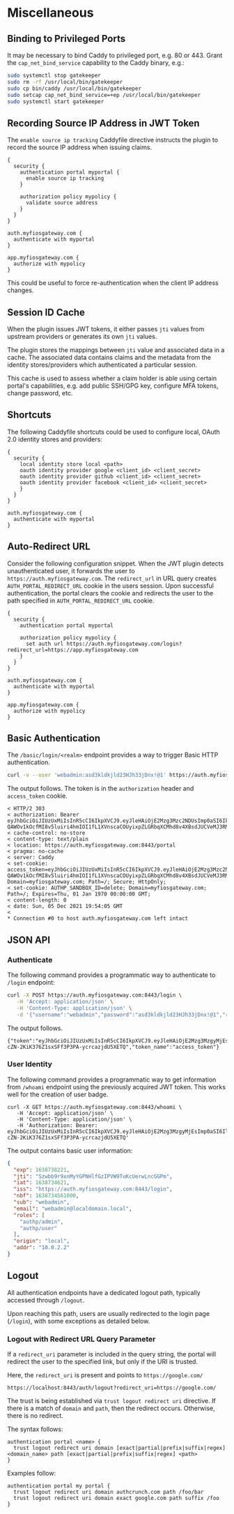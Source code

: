# Miscellaneous

## Binding to Privileged Ports

It may be necessary to bind Caddy to privileged port, e.g. 80 or 443.
Grant the `cap_net_bind_service` capability to the Caddy binary, e.g.:

```bash
sudo systemctl stop gatekeeper
sudo rm -rf /usr/local/bin/gatekeeper
sudo cp bin/caddy /usr/local/bin/gatekeeper
sudo setcap cap_net_bind_service=+ep /usr/local/bin/gatekeeper
sudo systemctl start gatekeeper
```


## Recording Source IP Address in JWT Token

The `enable source ip tracking` Caddyfile directive instructs
the plugin to record the source IP address when issuing claims.

```
{
  security {
    authentication portal myportal {
      enable source ip tracking
    }

    authorization policy mypolicy {
      validate source address
    }
  }
}

auth.myfiosgateway.com {
  authenticate with myportal
}

app.myfiosgateway.com {
  authorize with mypolicy
}
```

This could be useful to force re-authentication when the client IP
address changes.

## Session ID Cache

When the plugin issues JWT tokens, it either passes `jti` values
from upstream providers or generates its own `jti` values.

The plugin stores the mappings between `jti` value and associated
data in a cache. The associated data contains claims and the
metadata from the identity stores/providers which authenticated a particular session.

This cache is used to assess whether a claim holder is able using
certain portal's capabilities, e.g. add public SSH/GPG key, configure
MFA tokens, change password, etc.


## Shortcuts

The following Caddyfile shortcuts could be used to configure local, OAuth 2.0
identity stores and providers:

```
{
  security {
    local identity store local <path>
    oauth identity provider google <client_id> <client_secret>
    oauth identity provider github <client_id> <client_secret>
    oauth identity provider facebook <client_id> <client_secret>
    }
  }
}

auth.myfiosgateway.com {
  authenticate with myportal
}
```

## Auto-Redirect URL

Consider the following configuration snippet. When the JWT plugin detects
unauthenticated user, it forwards the user to `https://auth.myfiosgateway.com`.
The `redirect_url` in URL query creates `AUTH_PORTAL_REDIRECT_URL` cookie
in the users session. Upon successful authentication, the portal
clears the cookie and redirects the user to the path specified in
`AUTH_PORTAL_REDIRECT_URL` cookie.

```
{
  security {
    authentication portal myportal

    authorization policy mypolicy {
      set auth url https://auth.myfiosgateway.com/login?redirect_url=https://app.myfiosgateway.com
    }
  }
}

auth.myfiosgateway.com {
  authenticate with myportal
}

app.myfiosgateway.com {
  authorize with mypolicy
}
```

## Basic Authentication

The `/basic/login/<realm>` endpoint provides a way to trigger Basic HTTP authentication.


```bash
curl -v --user 'webadmin:asd3kldkjld23HJh33jDnx!@1' https://auth.myfiosgateway.com:8443/basic/login/local
```

The output follows. The token is in the `authorization` header and `access_token` cookie.

```
< HTTP/2 303
< authorization: Bearer eyJhbGciOiJIUzUxMiIsInR5cCI6IkpXVCJ9.eyJleHAiOjE2Mzg3Mzc2NDUsImp0aSI6IktzRXFpdTRqVXFQajJxUHJRZjhuWlEwSlFSell1R015MmlqU1oiLCJpYXQiOjE2Mzg3MzQwNDUsImlzcyI6Imh0dHBzOi8vYXV0aC5teWZpb3NnYXRld2F5LmNvbTo4NDQzL2Jhc2ljL2xvZ2luL2xvY2FsIiwibmJmIjoxNjM4NzMzOTg1MDAwLCJzdWIiOiJ3ZWJhZG1pbiIsImVtYWlsIjoid2ViYWRtaW5AbG9jYWxkb21haW4ubG9jYWwiLCJyb2xlcyI6WyJhdXRocC9hZG1pbiJdLCJvcmlnaW4iOiJsb2NhbCIsImFkZHIiOiIxMC4wLjIuMiJ9.gJXu5Dzj1VsI-QAWOv1kOcfMI8v5luiri4hmIOI1fL1XVnscaCOUyixpZLGRbqXCMhd8v4XBsdJUCVeMJ3RMFw
< cache-control: no-store
< content-type: text/plain
< location: https://auth.myfiosgateway.com:8443/portal
< pragma: no-cache
< server: Caddy
< set-cookie: access_token=eyJhbGciOiJIUzUxMiIsInR5cCI6IkpXVCJ9.eyJleHAiOjE2Mzg3Mzc2NDUsImp0aSI6IktzRXFpdTRqVXFQajJxUHJRZjhuWlEwSlFSell1R015MmlqU1oiLCJpYXQiOjE2Mzg3MzQwNDUsImlzcyI6Imh0dHBzOi8vYXV0aC5teWZpb3NnYXRld2F5LmNvbTo4NDQzL2Jhc2ljL2xvZ2luL2xvY2FsIiwibmJmIjoxNjM4NzMzOTg1MDAwLCJzdWIiOiJ3ZWJhZG1pbiIsImVtYWlsIjoid2ViYWRtaW5AbG9jYWxkb21haW4ubG9jYWwiLCJyb2xlcyI6WyJhdXRocC9hZG1pbiJdLCJvcmlnaW4iOiJsb2NhbCIsImFkZHIiOiIxMC4wLjIuMiJ9.gJXu5Dzj1VsI-QAWOv1kOcfMI8v5luiri4hmIOI1fL1XVnscaCOUyixpZLGRbqXCMhd8v4XBsdJUCVeMJ3RMFw; Domain=myfiosgateway.com; Path=/; Secure; HttpOnly;
< set-cookie: AUTHP_SANDBOX_ID=delete; Domain=myfiosgateway.com; Path=/; Expires=Thu, 01 Jan 1970 00:00:00 GMT;
< content-length: 0
< date: Sun, 05 Dec 2021 19:54:05 GMT
<
* Connection #0 to host auth.myfiosgateway.com left intact
```

## JSON API

### Authenticate

The following command provides a programmatic way to authenticate to `/login` endpoint:

```bash
curl -X POST https://auth.myfiosgateway.com:8443/login \
   -H 'Accept: application/json' \
   -H 'Content-Type: application/json' \
   -d '{"username":"webadmin","password":"asd3kldkjld23HJh33jDnx!@1","realm":"local"}'
```

The output follows.

```
{"token":"eyJhbGciOiJIUzUxMiIsInR5cCI6IkpXVCJ9.eyJleHAiOjE2Mzg3MzgyMjEsImp0aSI6IlN6d2JiOXI5eG5NeVlHUE5IbGZHeklQVlc5VHVLY1VlcndMbmNHR1BtIiwiaWF0IjoxNjM4NzM0NjIxLCJpc3MiOiJodHRwczovL2F1dGgubXlmaW9zZ2F0ZXdheS5jb206ODQ0My9sb2dpbiIsIm5iZiI6MTYzODczNDU2MTAwMCwic3ViIjoid2ViYWRtaW4iLCJlbWFpbCI6IndlYmFkbWluQGxvY2FsZG9tYWluLmxvY2FsIiwicm9sZXMiOlsiYXV0aHAvYWRtaW4iLCJhdXRocC91c2VyIl0sIm9yaWdpbiI6ImxvY2FsIiwiYWRkciI6IjEwLjAuMi4yIn0.QuSld2zKYtQX5gPIUlg7glRb7GXuieXm7ALxBTRd2dxCK4T-cZN-2KiK376Z1sxSFf3P3PA-ycrcazjdU5XETQ","token_name":"access_token"}
```

### User Identity

The following command provides a programmatic way to get information from `/whoami`
endpoint using the previously acquired JWT token. This works well for the
creation of user badge.

```
curl -X GET https://auth.myfiosgateway.com:8443/whoami \
   -H 'Accept: application/json' \
   -H 'Content-Type: application/json' \
   -H 'Authorization: Bearer: eyJhbGciOiJIUzUxMiIsInR5cCI6IkpXVCJ9.eyJleHAiOjE2Mzg3MzgyMjEsImp0aSI6IlN6d2JiOXI5eG5NeVlHUE5IbGZHeklQVlc5VHVLY1VlcndMbmNHR1BtIiwiaWF0IjoxNjM4NzM0NjIxLCJpc3MiOiJodHRwczovL2F1dGgubXlmaW9zZ2F0ZXdheS5jb206ODQ0My9sb2dpbiIsIm5iZiI6MTYzODczNDU2MTAwMCwic3ViIjoid2ViYWRtaW4iLCJlbWFpbCI6IndlYmFkbWluQGxvY2FsZG9tYWluLmxvY2FsIiwicm9sZXMiOlsiYXV0aHAvYWRtaW4iLCJhdXRocC91c2VyIl0sIm9yaWdpbiI6ImxvY2FsIiwiYWRkciI6IjEwLjAuMi4yIn0.QuSld2zKYtQX5gPIUlg7glRb7GXuieXm7ALxBTRd2dxCK4T-cZN-2KiK376Z1sxSFf3P3PA-ycrcazjdU5XETQ'
```

The output contains basic user information:

```json
{
  "exp": 1638738221,
  "jti": "Szwbb9r9xnMyYGPNHlfGzIPVW9TuKcUerwLncGGPm",
  "iat": 1638734621,
  "iss": "https://auth.myfiosgateway.com:8443/login",
  "nbf": 1638734561000,
  "sub": "webadmin",
  "email": "webadmin@localdomain.local",
  "roles": [
    "authp/admin",
    "authp/user"
  ],
  "origin": "local",
  "addr": "10.0.2.2"
}
```

## Logout

All authentication endpoints have a dedicated logout path, typically accessed through `/logout`.

Upon reaching this path, users are usually redirected to the login page (`/login`),
with some exceptions as detailed below.

### Logout with Redirect URL Query Parameter

If a `redirect_uri` parameter is included in the query string, the portal will redirect
the user to the specified link, but only if the URI is trusted.

Here, the `redirect_uri` is present and points to `https://google.com/`

```
https://localhost:8443/auth/logout?redirect_uri=https://google.com/
```

The trust is being established via `trust logout redirect uri` directive.
If there is a match of `domain` and `path`, then the redirect occurs.
Otherwise, there is no redirect.

The syntax follows:

```
authentication portal <name> {
  trust logout redirect uri domain [exact|partial|prefix|suffix|regex] <domain_name> path [exact|partial|prefix|suffix|regex] <path>
}
```

Examples follow:

```
authentication portal my portal {
  trust logout redirect uri domain authcrunch.com path /foo/bar
  trust logout redirect uri domain exact google.com path suffix /foo
}
```